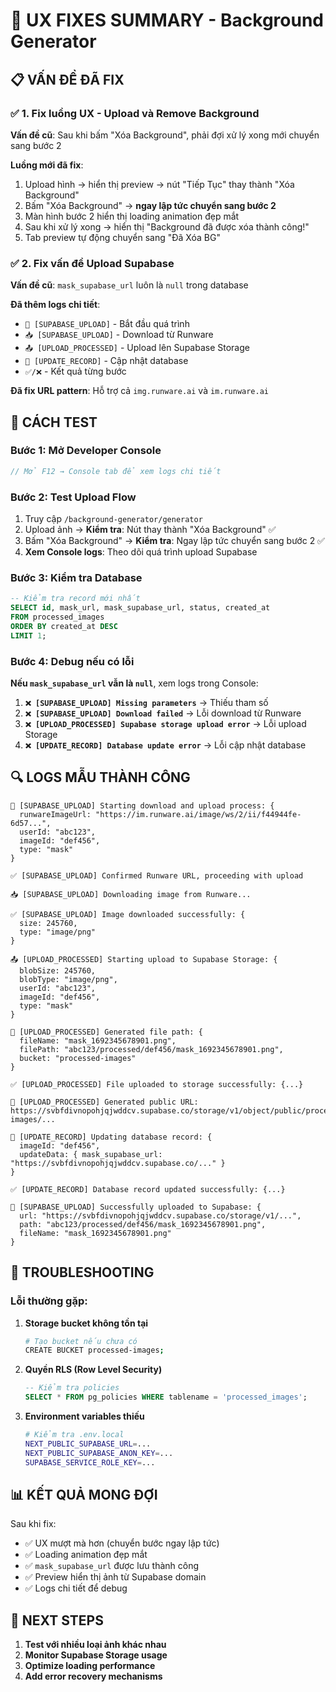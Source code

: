 # 🔧 UX FIXES SUMMARY - Background Generator

## 📋 VẤN ĐỀ ĐÃ FIX

### ✅ 1. Fix luồng UX - Upload và Remove Background
**Vấn đề cũ**: Sau khi bấm "Xóa Background", phải đợi xử lý xong mới chuyển sang bước 2

**Luồng mới đã fix**:
1. Upload hình → hiển thị preview → nút "Tiếp Tục" thay thành "Xóa Background"
2. Bấm "Xóa Background" → **ngay lập tức chuyển sang bước 2**
3. Màn hình bước 2 hiển thị loading animation đẹp mắt
4. Sau khi xử lý xong → hiển thị "Background đã được xóa thành công!"
5. Tab preview tự động chuyển sang "Đã Xóa BG"

### ✅ 2. Fix vấn đề Upload Supabase
**Vấn đề cũ**: `mask_supabase_url` luôn là `null` trong database

**Đã thêm logs chi tiết**:
- `🔄 [SUPABASE_UPLOAD]` - Bắt đầu quá trình
- `📥 [SUPABASE_UPLOAD]` - Download từ Runware
- `📤 [UPLOAD_PROCESSED]` - Upload lên Supabase Storage
- `💾 [UPDATE_RECORD]` - Cập nhật database
- `✅/❌` - Kết quả từng bước

**Đã fix URL pattern**: Hỗ trợ cả `img.runware.ai` và `im.runware.ai`

## 🧪 CÁCH TEST

### Bước 1: Mở Developer Console
```javascript
// Mở F12 → Console tab để xem logs chi tiết
```

### Bước 2: Test Upload Flow
1. Truy cập `/background-generator/generator`
2. Upload ảnh → **Kiểm tra**: Nút thay thành "Xóa Background" ✅
3. Bấm "Xóa Background" → **Kiểm tra**: Ngay lập tức chuyển sang bước 2 ✅
4. **Xem Console logs**: Theo dõi quá trình upload Supabase

### Bước 3: Kiểm tra Database
```sql
-- Kiểm tra record mới nhất
SELECT id, mask_url, mask_supabase_url, status, created_at 
FROM processed_images 
ORDER BY created_at DESC 
LIMIT 1;
```

### Bước 4: Debug nếu có lỗi
**Nếu `mask_supabase_url` vẫn là `null`**, xem logs trong Console:

1. **`❌ [SUPABASE_UPLOAD] Missing parameters`** → Thiếu tham số
2. **`❌ [SUPABASE_UPLOAD] Download failed`** → Lỗi download từ Runware
3. **`❌ [UPLOAD_PROCESSED] Supabase storage upload error`** → Lỗi upload Storage
4. **`❌ [UPDATE_RECORD] Database update error`** → Lỗi cập nhật database

## 🔍 LOGS MẪU THÀNH CÔNG

```
🔄 [SUPABASE_UPLOAD] Starting download and upload process: {
  runwareImageUrl: "https://im.runware.ai/image/ws/2/ii/f44944fe-6d57...",
  userId: "abc123",
  imageId: "def456",
  type: "mask"
}

✅ [SUPABASE_UPLOAD] Confirmed Runware URL, proceeding with upload

📥 [SUPABASE_UPLOAD] Downloading image from Runware...

✅ [SUPABASE_UPLOAD] Image downloaded successfully: {
  size: 245760,
  type: "image/png"
}

📤 [UPLOAD_PROCESSED] Starting upload to Supabase Storage: {
  blobSize: 245760,
  blobType: "image/png",
  userId: "abc123",
  imageId: "def456",
  type: "mask"
}

📁 [UPLOAD_PROCESSED] Generated file path: {
  fileName: "mask_1692345678901.png",
  filePath: "abc123/processed/def456/mask_1692345678901.png",
  bucket: "processed-images"
}

✅ [UPLOAD_PROCESSED] File uploaded to storage successfully: {...}

🔗 [UPLOAD_PROCESSED] Generated public URL: https://svbfdivnopohjqjwddcv.supabase.co/storage/v1/object/public/processed-images/...

💾 [UPDATE_RECORD] Updating database record: {
  imageId: "def456",
  updateData: { mask_supabase_url: "https://svbfdivnopohjqjwddcv.supabase.co/..." }
}

✅ [UPDATE_RECORD] Database record updated successfully: {...}

🎉 [SUPABASE_UPLOAD] Successfully uploaded to Supabase: {
  url: "https://svbfdivnopohjqjwddcv.supabase.co/storage/v1/...",
  path: "abc123/processed/def456/mask_1692345678901.png",
  fileName: "mask_1692345678901.png"
}
```

## 🚨 TROUBLESHOOTING

### Lỗi thường gặp:

1. **Storage bucket không tồn tại**
   ```bash
   # Tạo bucket nếu chưa có
   CREATE BUCKET processed-images;
   ```

2. **Quyền RLS (Row Level Security)**
   ```sql
   -- Kiểm tra policies
   SELECT * FROM pg_policies WHERE tablename = 'processed_images';
   ```

3. **Environment variables thiếu**
   ```bash
   # Kiểm tra .env.local
   NEXT_PUBLIC_SUPABASE_URL=...
   NEXT_PUBLIC_SUPABASE_ANON_KEY=...
   SUPABASE_SERVICE_ROLE_KEY=...
   ```

## 📊 KẾT QUẢ MONG ĐỢI

Sau khi fix:
- ✅ UX mượt mà hơn (chuyển bước ngay lập tức)
- ✅ Loading animation đẹp mắt
- ✅ `mask_supabase_url` được lưu thành công
- ✅ Preview hiển thị ảnh từ Supabase domain
- ✅ Logs chi tiết để debug

## 🎯 NEXT STEPS

1. **Test với nhiều loại ảnh khác nhau**
2. **Monitor Supabase Storage usage**
3. **Optimize loading performance**
4. **Add error recovery mechanisms**
